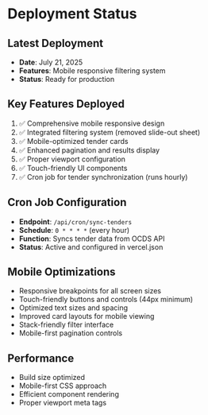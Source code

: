 # Deployment Status

## Latest Deployment

- **Date**: July 21, 2025
- **Features**: Mobile responsive filtering system
- **Status**: Ready for production

## Key Features Deployed

1. ✅ Comprehensive mobile responsive design
2. ✅ Integrated filtering system (removed slide-out sheet)
3. ✅ Mobile-optimized tender cards
4. ✅ Enhanced pagination and results display
5. ✅ Proper viewport configuration
6. ✅ Touch-friendly UI components
7. ✅ Cron job for tender synchronization (runs hourly)

## Cron Job Configuration

- **Endpoint**: `/api/cron/sync-tenders`
- **Schedule**: `0 * * * *` (every hour)
- **Function**: Syncs tender data from OCDS API
- **Status**: Active and configured in vercel.json

## Mobile Optimizations

- Responsive breakpoints for all screen sizes
- Touch-friendly buttons and controls (44px minimum)
- Optimized text sizes and spacing
- Improved card layouts for mobile viewing
- Stack-friendly filter interface
- Mobile-first pagination controls

## Performance

- Build size optimized
- Mobile-first CSS approach
- Efficient component rendering
- Proper viewport meta tags

